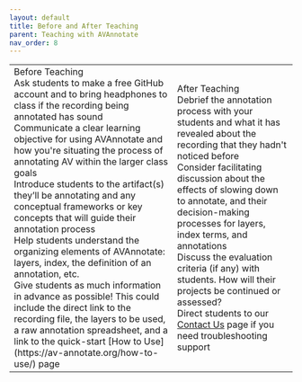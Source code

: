 ```yaml
---
layout: default
title: Before and After Teaching
parent: Teaching with AVAnnotate
nav_order: 8
---
```

<table style="width:100%">
<td> 
Before Teaching
<br>
Ask students to make a free GitHub account and to bring headphones to class if the recording being annotated has sound 
<br>
Communicate a clear learning objective for using AVAnnotate and how you're situating the process of annotating AV within the larger class goals
<br>
Introduce students to the artifact(s) they’ll be annotating and any conceptual frameworks or key concepts that will guide their annotation process 
<br>
Help students understand the organizing elements of AVAnnotate: layers, index, the definition of an annotation, etc. 
<br>
Give students as much information in advance as possible! This could include the direct link to the recording file, the layers to be used, a raw annotation spreadsheet, and a link to the quick-start [How to Use](https://av-annotate.org/how-to-use/) page
</td>
<td> 

After Teaching
<br>
Debrief the annotation process with your students and what it has revealed about the recording that they hadn't noticed before 
<br>
Consider facilitating discussion about the effects of slowing down to annotate, and their decision-making processes for layers, index terms, and annotations
<br>
Discuss the evaluation criteria (if any) with students. How will their projects be continued or assessed? 
<br>
Direct students to our [Contact Us](https://av-annotate.org/contact-us/) page if you need troubleshooting support
<br>
</td>
